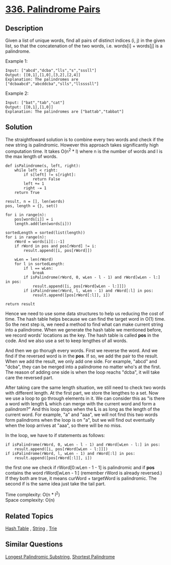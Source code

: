 # [336. Palindrome Pairs](https://leetcode.com/problems/palindrome-pairs)

## Description

Given a list of unique words, find all pairs of distinct indices (i, j) in the given list, so that the concatenation of the two words, i.e. words[i] + words[j] is a palindrome.

Example 1:

```
Input: ["abcd","dcba","lls","s","sssll"]
Output: [[0,1],[1,0],[3,2],[2,4]] 
Explanation: The palindromes are ["dcbaabcd","abcddcba","slls","llssssll"]
```

Example 2:

```
Input: ["bat","tab","cat"]
Output: [[0,1],[1,0]] 
Explanation: The palindromes are ["battab","tabbat"]
```

## Solution

The straightfoward solution is to combine every two words and check if the new string is palindromic. However this approach takes significantly high computation time. It takes O(n<sup>2</sup> * l) where n is the number of words and l is the max length of words.

```
def isPalindrome(s, left, right):
    while left < right:
        if s[left] != s[right]:
            return False
        left += 1
        right -= 1                
    return True

result, n = [], len(words)
pos, length = {}, set()
    
for i in range(n):
    pos[words[i]] = i
    length.add(len(words[i]))
    
sortedLength = sorted(list(length))
for i in range(n):
    rWord = words[i][::-1]
    if rWord in pos and pos[rWord] != i:
        result.append([i, pos[rWord]])
    
    wLen = len(rWord)
    for l in sortedLength:
        if l == wLen:
            break
        if isPalindrome(rWord, 0, wLen - l - 1) and rWord[wLen - l:] in pos:
            result.append([i, pos[rWord[wLen - l:]]])
        if isPalindrome(rWord, l, wLen - 1) and rWord[:l] in pos:
            result.append([pos[rWord[:l]], i])

return result
```

Hence we need to use some data structures to help us reducing the cost of time. The hash table helps because we can find the target word in O(1) time. So the next step is, we need a method to find what can make current string into a palindrome. When we generate the hash table we mentioned before, we record words' locations as the key. The hash table is called **pos** in the code. And we also use a set to keep lengthes of all words.

And then we go thorugh every words. First we reverse the word. And we find if the reversed word is in the **pos**. If so, we add the pair to the result. When we add the result, we only add one side. For example, "abcd" and "dcba", they can be merged into a palindrome no matter who's at the first. The reason of adding one side is when the loop reachs "dcba", it will take care the reversed part.

After taking care the same length situation, we still need to check two words with different length. At the first part, we store the lengthes to a set. Now we use a loop to go through elements in it. We can consider this as "is there a word with length **L** which can merge with the current word and form a palindrom?" And this loop stops when the **L** is as long as the length of the current word. For example, "a" and "aaa", we will not find this two words form palindroms when the loop is on "a", but we will find out eventually when the loop arrives at "aaa", so there will be no miss. 

In the loop, we have to if statements as follows:

```
if isPalindrome(rWord, 0, wLen - l - 1) and rWord[wLen - l:] in pos:
    result.append([i, pos[rWord[wLen - l:]]])
if isPalindrome(rWord, l, wLen - 1) and rWord[:l] in pos:
    result.append([pos[rWord[:l]], i])
```

the first one we check if rWord[0:wLen - 1 - 1] is palindromic and  if **pos** contains the word rWord[wLen - 1:] (remember rWord is already reversed.) If they both are true, it means curWord + targetWord is palindromic. The second if is the same idea just take the tail part.

Time complexity: O(n * l<sup>2</sup>)<br>
Space complexity: O(n)

## Related Topics

[Hash Table](https://leetcode.com/tag/hash-table/) , [String](https://leetcode.com/tag/string/) , [Trie](https://leetcode.com/tag/trie/) 

## Similar Questions

[Longest Palindromic Substring](https://leetcode.com/problems/longest-palindromic-substring/), [Shortest Palindrome](https://leetcode.com/problems/shortest-palindrome/)
